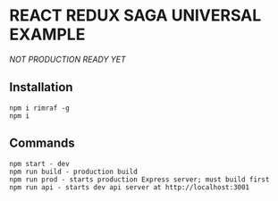 # REACT REDUX SAGA UNIVERSAL EXAMPLE
*NOT PRODUCTION READY YET* 

## Installation
```
npm i rimraf -g
npm i
```

## Commands
```
npm start - dev
npm run build - production build
npm run prod - starts production Express server; must build first
npm run api - starts dev api server at http://localhost:3001
```

